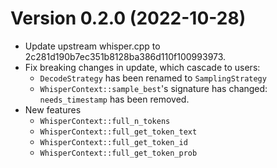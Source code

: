 # Version 0.2.0 (2022-10-28)
* Update upstream whisper.cpp to 2c281d190b7ec351b8128ba386d110f100993973.
* Fix breaking changes in update, which cascade to users:
  * `DecodeStrategy` has been renamed to `SamplingStrategy`
  * `WhisperContext::sample_best`'s signature has changed: `needs_timestamp` has been removed.
* New features
  * `WhisperContext::full_n_tokens`
  * `WhisperContext::full_get_token_text`
  * `WhisperContext::full_get_token_id`
  * `WhisperContext::full_get_token_prob`
